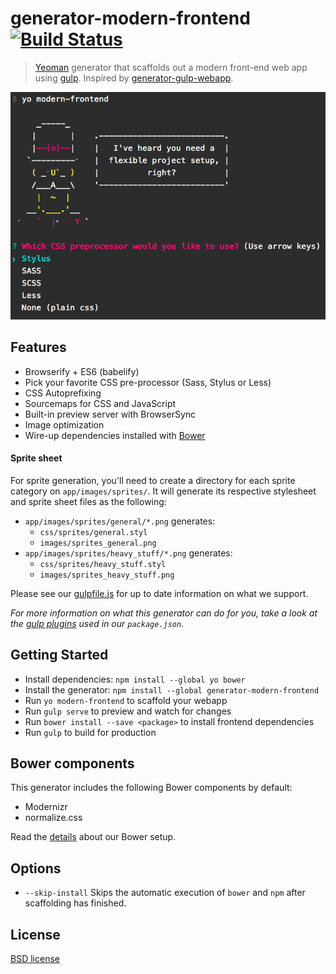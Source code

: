 # generator-modern-frontend [![Build Status](https://secure.travis-ci.org/endel/generator-modern-frontend.png?branch=master)](https://travis-ci.org/endel/generator-modern-frontend)

> [Yeoman](http://yeoman.io) generator that scaffolds out a modern front-end web app using [gulp](http://gulpjs.com/). Inspired by [generator-gulp-webapp](https://github.com/yeoman/generator-gulp-webapp).

![](screenshot.png)

## Features

* Browserify + ES6 (babelify)
* Pick your favorite CSS pre-processor (Sass, Stylus or Less)
* CSS Autoprefixing
* Sourcemaps for CSS and JavaScript
* Built-in preview server with BrowserSync
* Image optimization
* Wire-up dependencies installed with [Bower](http://bower.io)

#### Sprite sheet

For sprite generation, you'll need to create a directory for each sprite
category on `app/images/sprites/`. It will generate its respective stylesheet
and sprite sheet files as the following:

- `app/images/sprites/general/*.png` generates:
  - `css/sprites/general.styl`
  - `images/sprites_general.png`
- `app/images/sprites/heavy_stuff/*.png` generates:
  - `css/sprites/heavy_stuff.styl`
  - `images/sprites_heavy_stuff.png`

Please see our [gulpfile.js](app/templates/gulpfile.js) for up to date information on what we support.

*For more information on what this generator can do for you, take a look at the [gulp plugins](app/templates/_package.json) used in our `package.json`.*

## Getting Started

- Install dependencies: `npm install --global yo bower`
- Install the generator: `npm install --global generator-modern-frontend`
- Run `yo modern-frontend` to scaffold your webapp
- Run `gulp serve` to preview and watch for changes
- Run `bower install --save <package>` to install frontend dependencies
- Run `gulp` to build for production

## Bower components

This generator includes the following Bower components by default:

- Modernizr
- normalize.css

Read the [details](docs/bower.md) about our Bower setup.

## Options

- `--skip-install`
  Skips the automatic execution of `bower` and `npm` after scaffolding has finished.

## License

[BSD license](http://opensource.org/licenses/bsd-license.php)
